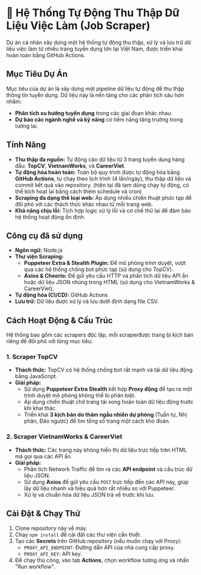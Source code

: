# 🚀 Hệ Thống Tự Động Thu Thập Dữ Liệu Việc Làm (Job Scraper)

Dự án cá nhân xây dựng một hệ thống tự động thu thập, xử lý và lưu trữ dữ liệu việc làm từ nhiều trang tuyển dụng lớn tại Việt Nam, được triển khai hoàn toàn bằng GitHub Actions.

## Mục Tiêu Dự Án

Mục tiêu của dự án là xây dựng một pipeline dữ liệu tự động để thu thập thông tin tuyển dụng. Dữ liệu này là nền tảng cho các phân tích sâu hơn nhằm:
- **Phân tích xu hướng tuyển dụng** trong các giai đoạn khác nhau.
- **Dự báo các ngành nghề và kỹ năng** có tiềm năng tăng trưởng trong tương lai.

## Tính Năng 

- **Thu thập đa nguồn:** Tự động cào dữ liệu từ 3 trang tuyển dụng hàng đầu: **TopCV**, **VietnamWorks**, và **CareerViet**.
- **Tự động hóa hoàn toàn:** Toàn bộ quy trình được tự động hóa bằng **GitHub Actions**, tự chạy theo lịch trình (4 lần/ngày), thu thập dữ liệu và commit kết quả vào repository. (hiện tại đã tạm dừng chạy tự động, có thể kích hoạt lại bằng cách thêm schedule và cron)
- **Scraping đa dạng thể loại web:** Áp dụng nhiều chiến thuật phức tạp để đối phó với các thách thức khác nhau từ mỗi trang web.
- **Khả năng chịu lỗi:** Tích hợp logic xử lý lỗi và cơ chế thử lại để đảm bảo hệ thống hoạt động ổn định.

## Công cụ đã sử dụng

- **Ngôn ngữ:** Node.js
- **Thư viện Scraping:**
  - **Puppeteer Extra & Stealth Plugin:** Để mô phỏng trình duyệt, vượt qua các hệ thống chống bot phức tạp (sử dụng cho TopCV).
  - **Axios & Cheerio:** Để gửi yêu cầu HTTP và phân tích dữ liệu API ẩn hoặc dữ liệu JSON nhúng trong HTML (sử dụng cho VietnamWorks & CareerViet).
- **Tự động hóa (CI/CD):** GitHub Actions
- **Lưu trữ:** Dữ liệu được xử lý và lưu dưới định dạng file CSV.

## Cách Hoạt Động & Cấu Trúc

Hệ thống bao gồm các scrapers độc lập, mỗi scraperđược trang bị kịch bản riêng để đối phó với từng mục tiêu:

### 1. Scraper TopCV
- **Thách thức:** TopCV có hệ thống chống bot rất mạnh và tải dữ liệu động bằng JavaScript.
- **Giải pháp:**
  - Sử dụng **Puppeteer Extra Stealth** kết hợp **Proxy động** để tạo ra một trình duyệt mô phỏng không thể bị phân biệt.
  - Áp dụng chiến thuật chờ trang tải xong hoàn toàn dữ liệu động trước khi khai thác.
  - Triển khai **3 kịch bản do thám ngẫu nhiên dự phòng** (Tuần tự, Nhị phân, Đảo ngược) để tìm tổng số trang một cách khó đoán.

### 2. Scraper VietnamWorks & CareerViet
- **Thách thức:** Các trang này không hiển thị dữ liệu trực tiếp trên HTML mà gọi qua các API ẩn.
- **Giải pháp:**
  - Phân tích Network Traffic để tìm ra các **API endpoint** và cấu trúc dữ liệu JSON.
  - Sử dụng **Axios** để gửi yêu cầu `POST` trực tiếp đến các API này, giúp lấy dữ liệu nhanh và hiệu quả hơn rất nhiều so với Puppeteer.
  - Xử lý và chuẩn hóa dữ liệu JSON trả về trước khi lưu.

## Cài Đặt & Chạy Thử

1.  Clone repository này về máy.
2.  Chạy `npm install` để cài đặt các thư viện cần thiết.
3.  Tạo các **Secrets** trên GitHub repository (nếu muốn chạy với Proxy):
    - `PROXY_API_ENDPOINT`: Đường dẫn API của nhà cung cấp proxy.
    - `PROXY_API_KEY`: API key.
4.  Để chạy thủ công, vào tab **Actions**, chọn workflow tương ứng và nhấn "Run workflow".
